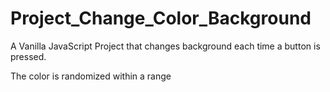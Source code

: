 # Project_Change_Color_Background

A Vanilla JavaScript Project that changes background each time a button is pressed.

The color is randomized within a range